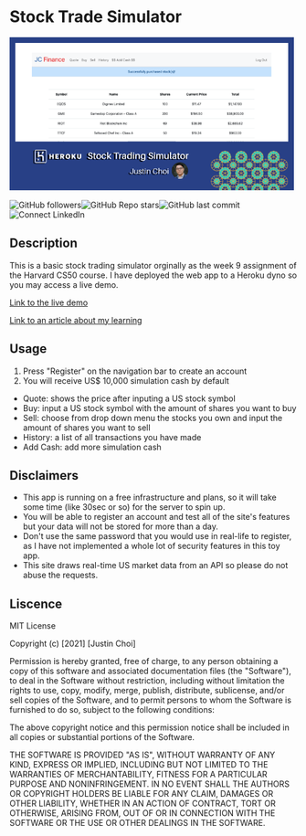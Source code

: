 # Stock Trade Simulator

<img src="New Project (6)-5275858.png" alt="New Project (6)" style="zoom:67%;" />

<img alt="GitHub followers" src="https://img.shields.io/github/followers/Tech-Recruiter-Justin?label=Follow&style=social"><img alt="GitHub Repo stars" src="https://img.shields.io/github/stars/Tech-Recruiter-Justin/Finance?style=social"><img alt="GitHub last commit" src="https://img.shields.io/github/last-commit/Tech-Recruiter-Justin/Finance"> <img alt="Connect LinkedIn" src="https://img.shields.io/badge/LinkedIn-Connect-blue?link=https://www.linkedin.com/in/justinchchoi/">



## Description

This is a basic stock trading simulator orginally as the week 9 assignment of the Harvard CS50 course. I have deployed the web app to a Heroku dyno so you may access a live demo.

[Link to the live demo](https://justin-finance.herokuapp.com/login)

[Link to an article about my learning](https://www.linkedin.com/pulse/3-things-i-learnt-deploying-heroku-my-first-stock-trading-justin-choi/?trackingId=4gLwvmrXTU2TOLjbhyIRKw%3D%3D)



## Usage

1. Press "Register" on the navigation bar to create an account
2. You will receive US$ 10,000 simulation cash by default

- Quote: shows the price after inputing a US stock symbol
- Buy: input a US stock symbol with the amount of shares you want to buy
- Sell: choose from drop down menu the stocks you own and input the amount of shares you want to sell
- History: a list of all transactions you have made
- Add Cash: add more simulation cash



## Disclaimers

- This app is running on a free infrastructure and plans, so it will take some time (like 30sec or so) for the server to spin up.
- You will be able to register an account and test all of the site's features but your data will not be stored for more than a day.
- Don't use the same password that you would use in real-life to register, as I have not implemented a whole lot of security features in this toy app.
- This site draws real-time US market data from an API so please do not abuse the requests.



## Liscence

MIT License

Copyright (c) [2021] [Justin Choi]

Permission is hereby granted, free of charge, to any person obtaining a copy
of this software and associated documentation files (the "Software"), to deal
in the Software without restriction, including without limitation the rights
to use, copy, modify, merge, publish, distribute, sublicense, and/or sell
copies of the Software, and to permit persons to whom the Software is
furnished to do so, subject to the following conditions:

The above copyright notice and this permission notice shall be included in all
copies or substantial portions of the Software.

THE SOFTWARE IS PROVIDED "AS IS", WITHOUT WARRANTY OF ANY KIND, EXPRESS OR IMPLIED, INCLUDING BUT NOT LIMITED TO THE WARRANTIES OF MERCHANTABILITY, FITNESS FOR A PARTICULAR PURPOSE AND NONINFRINGEMENT. IN NO EVENT SHALL THE AUTHORS OR COPYRIGHT HOLDERS BE LIABLE FOR ANY CLAIM, DAMAGES OR OTHER LIABILITY, WHETHER IN AN ACTION OF CONTRACT, TORT OR OTHERWISE, ARISING FROM, OUT OF OR IN CONNECTION WITH THE SOFTWARE OR THE USE OR OTHER DEALINGS IN THE SOFTWARE.

